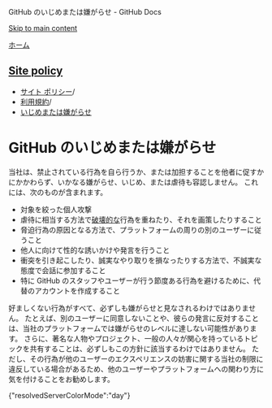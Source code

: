 GitHub のいじめまたは嫌がらせ - GitHub Docs

[Skip to main content](#main-content)

[ホーム](/ja)

[Site policy](/ja/site-policy)
----------

* [サイト ポリシー](/ja/site-policy)/
* [利用規約](/ja/site-policy/acceptable-use-policies)/
* [いじめまたは嫌がらせ](/ja/site-policy/acceptable-use-policies/github-bullying-and-harassment)

GitHub のいじめまたは嫌がらせ
==========

当社は、禁止されている行為を自ら行うか、または加担することを他者に促すかにかかわらず、いかなる嫌がらせ、いじめ、または虐待も容認しません。 これには、次のものが含まれます。

* 対象を絞った個人攻撃
* 虐待に相当する方法で[破壊的な](/ja/site-policy/acceptable-use-policies/github-disrupting-the-experience-of-other-users)行為を重ねたり、それを画策したりすること
* 脅迫行為の原因となる方法で、プラットフォームの周りの別のユーザーに従うこと
* 他人に向けて性的な誘いかけや発言を行うこと
* 衝突を引き起こしたり、誠実なやり取りを損なったりする方法で、不誠実な態度で会話に参加すること
* 特に GitHub のスタッフやユーザーが行う節度ある行為を避けるために、代替のアカウントを作成すること

好ましくない行為がすべて、必ずしも嫌がらせと見なされるわけではありません。 たとえば、別のユーザーに同意しないことや、彼らの発言に反対することは、当社のプラットフォームでは嫌がらせのレベルに達しない可能性があります。 さらに、著名な人物やプロジェクト、一般の人々が関心を持っているトピックを共有することは、必ずしもこの方針に該当するわけではありません。 ただし、その行為が他のユーザーのエクスペリエンスの妨害に関する当社の制限に違反している場合があるため、他のユーザーやプラットフォームへの関わり方に気を付けることをお勧めします。

{"resolvedServerColorMode":"day"}
